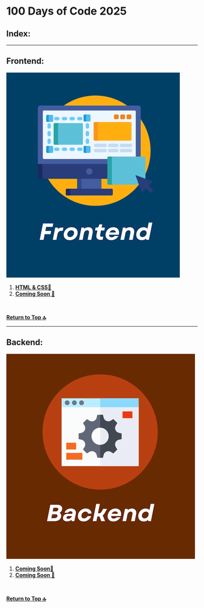 # 100 Days of Code 2025

## Index:  

---

## Frontend:  

![Frontend](extra-files/Frontend.webp)  

1. **[HTML & CSS🔻](./HTML-CSS.md)**
2. **[Coming Soon 🔻]()**

<br />

**[Return to Top 🔝](#100-days-of-code-2025)**

---

## Backend:  

![Backend|height=50%](extra-files/Backend.webp)  

1. **[Coming Soon🔻]()**
2. **[Coming Soon 🔻]()**

<br />

**[Return to Top 🔝](#100-days-of-code-2025)**